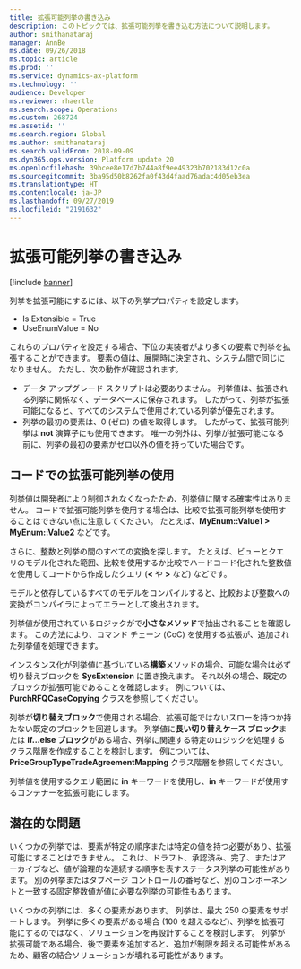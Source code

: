 ```yaml
---
title: 拡張可能列挙の書き込み
description: このトピックでは、拡張可能列挙を書き込む方法について説明します。
author: smithanataraj
manager: AnnBe
ms.date: 09/26/2018
ms.topic: article
ms.prod: ''
ms.service: dynamics-ax-platform
ms.technology: ''
audience: Developer
ms.reviewer: rhaertle
ms.search.scope: Operations
ms.custom: 268724
ms.assetid: ''
ms.search.region: Global
ms.author: smithanataraj
ms.search.validFrom: 2018-09-09
ms.dyn365.ops.version: Platform update 20
ms.openlocfilehash: 39bcee8e17d7b744a8f9ee49323b702183d12c0a
ms.sourcegitcommit: 3ba95d50b8262fa0f43d4faad76adac4d05eb3ea
ms.translationtype: HT
ms.contentlocale: ja-JP
ms.lasthandoff: 09/27/2019
ms.locfileid: "2191632"
---
```

# <a name="write-extensible-enums"></a>拡張可能列挙の書き込み

[!include [banner](../includes/banner.md)]

列挙を拡張可能にするには、以下の列挙プロパティを設定します。

- Is Extensible = True
- UseEnumValue = No

これらのプロパティを設定する場合、下位の実装者がより多くの要素で列挙を拡張することができます。 要素の値は、展開時に決定され、システム間で同じになりません。 ただし、次の動作が確認されます。

+ データ アップグレード スクリプトは必要ありません。 列挙値は、拡張される列挙に関係なく、データベースに保存されます。 したがって、列挙が拡張可能になると、すべてのシステムで使用されている列挙が優先されます。
+ 列挙の最初の要素は、0 (ゼロ) の値を取得します。 したがって、拡張可能列挙は **not** 演算子にも使用できます。 唯一の例外は、列挙が拡張可能になる前に、列挙の最初の要素がゼロ以外の値を持っていた場合です。
    
## <a name="using-extensible-enums-in-code"></a>コードでの拡張可能列挙の使用
列挙値は開発者により制御されなくなったため、列挙値に関する確実性はありません。 コードで拡張可能列挙を使用する場合は、比較で拡張可能列挙を使用することはできない点に注意してください。 たとえば、**MyEnum::Value1 \> MyEnum::Value2** などです。

さらに、整数と列挙の間のすべての変換を探します。 たとえば、ビューとクエリのモデル化された範囲、比較を使用するか比較でハードコード化された整数値を使用してコードから作成したクエリ (**\<** や **\>** など) などです。

モデルと依存しているすべてのモデルをコンパイルすると、比較および整数への変換がコンパイラによってエラーとして検出されます。
    
列挙値が使用されているロジックがで**小さなメソッド**で抽出されることを確認します。 この方法により、コマンド チェーン (CoC) を使用する拡張が、追加された列挙値を処理できます。

インスタンス化が列挙値に基づいている**構築**メソッドの場合、可能な場合は必ず切り替えブロックを **SysExtension** に置き換えます。 それ以外の場合、既定のブロックが拡張可能であることを確認します。 例については、**PurchRFQCaseCopying** クラスを参照してください。

列挙が**切り替えブロック**で使用される場合、拡張可能ではないスローを持つか持たない既定のブロックを回避します。 列挙値に**長い切り替えケース ブロック**または **if...else ブロック**がある場合、列挙に関連する特定のロジックを処理するクラス階層を作成することを検討します。 例については、**PriceGroupTypeTradeAgreementMapping** クラス階層を参照してください。

列挙値を使用するクエリ範囲に **in** キーワードを使用し、**in** キーワードが使用するコンテナーを拡張可能にします。

## <a name="potential-issues"></a>潜在的な問題
いくつかの列挙では、要素が特定の順序または特定の値を持つ必要があり、拡張可能にすることはできません。 これは、ドラフト、承認済み、完了、またはアーカイブなど、値が論理的な連続する順序を表すステータス列挙の可能性があります。 別の列挙またはタブページ コントロールの番号など、別のコンポーネントと一致する固定整数値が値に必要な列挙の可能性もあります。   

いくつかの列挙には、多くの要素があります。 列挙は、最大 250 の要素をサポートします。 列挙に多くの要素がある場合 (100 を超えるなど)、列挙を拡張可能にするのではなく、ソリューションを再設計することを検討します。 列挙が拡張可能である場合、後で要素を追加すると、追加が制限を超える可能性があるため、顧客の結合ソリューションが壊れる可能性があります。
